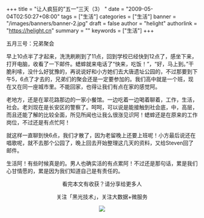 +++
title = "让人疯狂的”五一“三天（3） "
date = "2009-05-04T02:50:27+08:00"
tags = ["生活"]
categories = ["生活"]
banner = "/images/banners/banner-2.jpg"
draft = false
author = "helight"
authorlink = "https://helight.cn"
summary = ""
keywords = ["生活"]
+++

五月三号：兄弟聚会

早上10点半了才起来，洗洗刷刷到了11点，回到学校已经快到12点了，感坐下来，打开电脑，收看了一下邮件。蟋蟀就来电话了“快来，吃饭！”，“好，马上到。”干脆利嗦，没什么好犹豫的，再说说好和小方她们去大唐遗址公园的，不过那要到下午5，6点了才去的，兄弟们的聚会还是一定要参加的。我们高中就是一个班，现在又在同一座城市里。不能回家，也得让我们有点在家的感觉阿。
<!--more-->
老地方，还是在翠花路那边的一家小餐馆。一边吃着一边喝着聊着，工作，生活，社会。老刘现在是长安区的警察了。呵呵，可以说是能接触到社会底，中，高层，而且还能了解的比较全面，所见所闻也让我么很涨见识阿！蟋蟀还是在原来的工作岗位，不过还是有点忙阿！

就这样一直聊到快6点，我们才散了，因为老留晚上还要上班呢！小方最后说还在唱歌呢，就不去那个公园了，晚上回去开始整理这几天的资料，又给Steven回了邮件。

生活阿！有些时候真是的。男人也确实活的有点累阿！不过还是那句话，累是我们心甘情愿的，累是因为我们知道自己是有责任的。

<center>
看完本文有收获？请分享给更多人<br>

关注「黑光技术」，关注大数据+微服务<br>

![](/images/qrcode_helight_tech.jpg)
</center>
